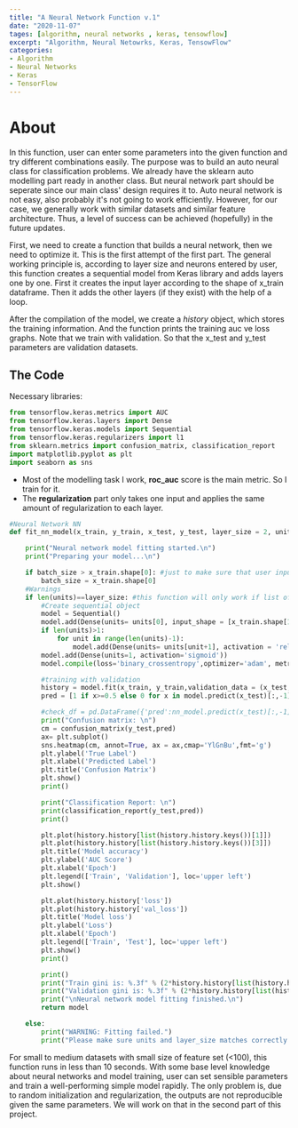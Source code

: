 ```yaml
---
title: "A Neural Network Function v.1"
date: "2020-11-07"
tages: [algorithm, neural networks , keras, tensowflow]
excerpt: "Algorithm, Neural Netowrks, Keras, TensowFlow"
categories:
- Algorithm
- Neural Networks
- Keras
- TensorFlow
---
```


# About
In this function, user can enter some parameters into the given function and try different combinations easily. The purpose was to build an auto neural class for classification problems. We already have the sklearn auto modelling part ready in another class. But neural network part should be seperate since our main class' design requires it to. Auto neural network is not easy, also probably it's not going to work efficiently. However, for our case, we generally work with similar datasets and similar feature architecture. Thus, a level of success can be achieved (hopefully) in the future updates.

First, we need to create a function that builds a neural network, then we need to optimize it. This is the first attempt of the first part. The general working principle is, according to layer size and neurons entered by user, this function creates a sequential model from Keras library and adds layers one by one. First it creates the input layer according to the shape of x_train dataframe. Then it adds the other layers (if they exist) with the help of a loop.

After the compilation of the model, we create a *history* object, which stores the training information. And the function prints the training auc ve loss graphs. Note that we train with validation. So that the x_test and y_test parameters are validation datasets.


## The Code

Necessary libraries:

```python
from tensorflow.keras.metrics import AUC
from tensorflow.keras.layers import Dense
from tensorflow.keras.models import Sequential
from tensorflow.keras.regularizers import l1
from sklearn.metrics import confusion_matrix, classification_report
import matplotlib.pyplot as plt
import seaborn as sns

```

* Most of the modelling task I work, **roc_auc** score is the main metric. So I train for it.
* The **regularization** part only takes one input and applies the same amount of regularization to each layer.

```python
#Neural Network NN
def fit_nn_model(x_train, y_train, x_test, y_test, layer_size = 2, units =[16,16], epochs = 10, batch_size=128, regularization = 0.02):

    print("Neural network model fitting started.\n")
    print("Preparing your model...\n")

    if batch_size > x_train.shape[0]: #just to make sure that user inputs a logical batch size
        batch_size = x_train.shape[0]
    #Warnings
    if len(units)==layer_size: #this function will only work if list of units' size matches number of layers
        #Create sequential object
        model = Sequential()
        model.add(Dense(units= units[0], input_shape = [x_train.shape[1]], activation = 'relu', activity_regularizer=l1(regularization)))
        if len(units)>1:
            for unit in range(len(units)-1):
                model.add(Dense(units= units[unit+1], activation = 'relu', activity_regularizer=l1(regularization)))
        model.add(Dense(units=1, activation='sigmoid'))
        model.compile(loss='binary_crossentropy',optimizer='adam', metrics=[AUC()])

        #training with validation
        history = model.fit(x_train, y_train,validation_data = (x_test,y_test), epochs=epochs, batch_size = batch_size)
        pred = [1 if x>=0.5 else 0 for x in model.predict(x_test)[:,-1]]

        #check_df = pd.DataFrame({'pred':nn_model.predict(x_test)[:,-1], 'pred2':pred})       
        print("Confusion matrix: \n")
        cm = confusion_matrix(y_test,pred)
        ax= plt.subplot()
        sns.heatmap(cm, annot=True, ax = ax,cmap='YlGnBu',fmt='g')
        plt.ylabel('True Label')
        plt.xlabel('Predicted Label')
        plt.title('Confusion Matrix')
        plt.show()
        print()

        print("Classification Report: \n")
        print(classification_report(y_test,pred))
        print()       

        plt.plot(history.history[list(history.history.keys())[1]])
        plt.plot(history.history[list(history.history.keys())[3]])
        plt.title('Model accuracy')
        plt.ylabel('AUC Score')
        plt.xlabel('Epoch')
        plt.legend(['Train', 'Validation'], loc='upper left')
        plt.show()

        plt.plot(history.history['loss'])
        plt.plot(history.history['val_loss'])
        plt.title('Model loss')
        plt.ylabel('Loss')
        plt.xlabel('Epoch')
        plt.legend(['Train', 'Test'], loc='upper left')
        plt.show()      
        print()

        print()
        print("Train gini is: %.3f" % (2*history.history[list(history.history.keys())[1]][-1] -1))
        print("Validation gini is: %.3f" % (2*history.history[list(history.history.keys())[3]][-1] -1))
        print("\nNeural network model fitting finished.\n")
        return model

    else:
        print("WARNING: Fitting failed.")
        print("Please make sure units and layer_size matches correctly and train again")
```

For small to medium datasets with small size of feature set (<100), this function runs in less than 10 seconds. With some base level knowledge about neural networks and model training, user can set sensible parameters and train a well-performing simple model rapidly. The only problem is, due to random initialization and regularization, the outputs are not reproducible given the same parameters. We will work on that in the second part of this project.
